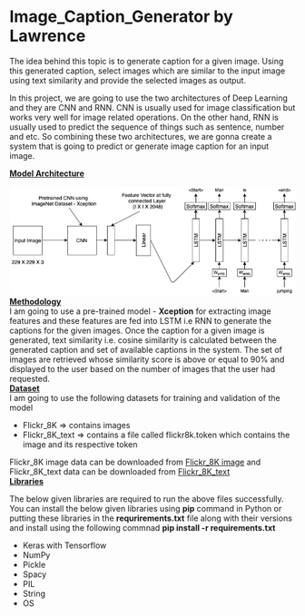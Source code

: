 # Image_Caption_Generator by Lawrence

The idea behind this topic is to generate caption for a given image. Using this generated caption, select images which are similar to the input image using text similarity and provide the selected images as output.

In this project, we are going to use the two architectures of Deep Learning and they are CNN and RNN. CNN is usually used for image classification but works very well for image related operations. On the other hand, RNN is usually used to predict the sequence of things such as sentence, number and etc. So combining these two architectures, we are gonna create a system that is going to predict or generate image caption for an input image. 

<b><u>Model Architecture</u></b>

![Model Architecture](image_Caption_Generator_model_architecture.jpg)
<br>
<b><u> Methodology</u></b> <br>
I am going to use a pre-trained model - <b>Xception</b> for extracting image features and these features are fed into LSTM i.e RNN to generate the captions for the given images. Once the caption for a given image is generated, text similarity i.e. cosine similarity is calculated between the generated caption and set of available captions in the system. The set of images are retrieved whose similarity score is above or equal to 90% and displayed to the user based on the number of images that the user had requested.
<br>
<b><u>Dataset</u></b> <br>
I am going to use the following datasets for training and validation of the model
<ul>
    <li>Flickr_8K => contains images</li>
    <li>Flickr_8K_text => contains a file called flickr8k.token which contains the image and its respective token</li>
</ul>
Flickr_8K image data can be downloaded from <a href="https://github.com/jbrownlee/Datasets/releases/download/Flickr8k/Flickr8k_Dataset.zip">Flickr_8K image</a> and Flickr_8K_text data can be downloaded from <a href="https://github.com/jbrownlee/Datasets/releases/download/Flickr8k/Flickr8k_text.zip">Flickr_8K_text</a>
<br>
<b><u>Libraries</u></b> <br>
<p> The below given libraries are required to run the above files successfully. You can install the below given libraries using <b>pip</b> command in Python or putting these libraries in the <b>requrirements.txt</b> file along with their versions and install using the following commnad <b>pip install -r requirements.txt</b>
<ul>
    <li> Keras with Tensorflow</li>
    <li> NumPy </li>
    <li> Pickle </li>
    <li> Spacy </li>
    <li> PIL </li>
    <li> String </li>
    <li> OS </li>
</ul>